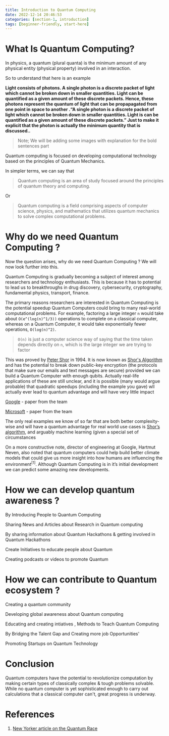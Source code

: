 ```yaml
---
title: Introduction to Quantum Computing
date: 2022-12-14 20:46:53
categories: [section-1, introduction]
tags: [beginner-friendly, start-here]
---
```


# What Is Quantum Computing?

In physics, a quantum (plural quanta) is the minimum amount of any physical entity (physical property) involved in an interaction.

So to understand that here is an example

**Light consists of photons. A single photon is a discrete packet of light which cannot be broken down in smaller quantities. Light can be quantified as a given amount of these discrete packets. Hence, these photons represent the quantum of light that can be propapagated from one point in space to another .“A single photon is a discrete packet of light which cannot be broken down in smaller quantities. Light is can be quantified as a given
amount of these discrete packets.” Just to make it explicit that the photon is actually the minimum
quantity that is discussed..**

> Note; We will be adding some images with explanation for the bold sentences part

Quantum computing is focused on developing computational technology based on the principles of Quantum Mechanics.

In simpler terms, we can say that

> Quantum computing is an area of study focused around the principles of quantum theory and computing.

Or

> Quantum computing is a field comprising aspects of computer science, physics, and mathematics that utilizes quantum mechanics to solve complex computational problems.

# Why do we need Quantum Computing ?

Now the question arises, why do we need Quantum Computing ? We will now look further into this.

Quantum Computing is gradually becoming a subject of interest among researchers and technology enthusiasts. This is because it has to potential to lead us to breakthroughs in drug discovery, cybersecurity, cryptography, fundamental physics, transport, finance.

The primary reasons researchers are interested in Quantum Computing is the potential speedup Quantum Computers could bring to many real-world computational problems. For example, factoring a large integer `n` would take about `O(e^(log(n)^1/3))` operations to complete on a classical computer, whereas on a Quantum Computer, it would take exponentially fewer operations, `O(log(n)^2)`.

> `O(n)` is just a computer science way of saying that the time taken depends directly on `n`, which is the large integer we are trying to factor

This was proved by [Peter Shor](https://en.wikipedia.org/wiki/Peter_Shor) in 1994. It is now known as [Shor's Algorithm](https://en.wikipedia.org/wiki/Shor%27s_algorithm) and has the potential to break down public-key encryption (the protocols that make sure our emails and text messages are secure) provided we can build a Quantum Computer with enough qubits.
Actually real-life applications of these are still unclear, and it is possible (many would argue
probable) that quadratic speedups (including the example you gave) wll actually ever lead to
quantum advantage and will have very little impact

[Google](https://journals.aps.org/prxquantum/abstract/10.1103/PRXQuantum.2.010103) - paper from the
team

[Microsoft](https://arxiv.org/abs/2211.07629) - paper from the  team

The only real examples we know of so far that are both better complexity-wise and will have a
quantum advantage for real world use cases is [Shor’s algorithm](https://www.science.org/doi/10.1126/science.abn7293), and arguably machine learning
(given a special set of circumstances 

On a more constructive note, director of engineering at Google, Hartmut Neven, also noted that quantum computers could help build better climate models that could give us more insight into how humans are influencing the environment<sup>[1]</sup>. Although Quantum Computing is in it’s initial development we can predict some amazing new developments.

# How we can develop quantum awareness ?

By Introducing People to Quantum Computing

Sharing News and Articles about Research in Quantum computing 

By sharing information about Quantum Hackathons & getting involved in Quantum Hackathons 

Create Initiatives to educate people about Quantum

Creating podcasts or videos to promote Quantum

# How we can contribute to Quantum ecosystem ?

Creating a quantum community

Developing global awareness about Quantum computing

Educating and creating intiatives , Methods to Teach Quantum Computing

By Bridging the Talent Gap and Creating more job Opportunities' 

Promoting Startups on Quantum Technology

# Conclusion

Quantum computers have the potential to revolutionize computation by making certain types of classically complex & tough problems solvable. While no quantum computer is yet sophisticated enough to carry out calculations that a classical computer can't, great progress is underway.

# References

1. [New Yorker article on the Quantum Race](https://www.newyorker.com/magazine/2022/12/19/the-world-changing-race-to-develop-the-quantum-computer)
